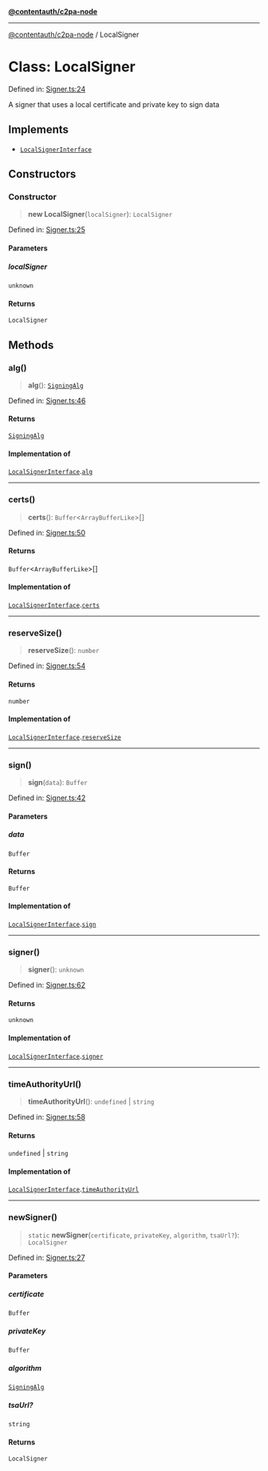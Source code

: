 [**@contentauth/c2pa-node**](../README.md)

***

[@contentauth/c2pa-node](../README.md) / LocalSigner

# Class: LocalSigner

Defined in: [Signer.ts:24](https://github.com/contentauth/c2pa-node-v2/blob/5fc86ffc8659a51143dea77869309236a097edcc/js-src/Signer.ts#L24)

A signer that uses a local certificate and private key to sign data

## Implements

- [`LocalSignerInterface`](../interfaces/LocalSignerInterface.md)

## Constructors

### Constructor

> **new LocalSigner**(`localSigner`): `LocalSigner`

Defined in: [Signer.ts:25](https://github.com/contentauth/c2pa-node-v2/blob/5fc86ffc8659a51143dea77869309236a097edcc/js-src/Signer.ts#L25)

#### Parameters

##### localSigner

`unknown`

#### Returns

`LocalSigner`

## Methods

### alg()

> **alg**(): [`SigningAlg`](../type-aliases/SigningAlg.md)

Defined in: [Signer.ts:46](https://github.com/contentauth/c2pa-node-v2/blob/5fc86ffc8659a51143dea77869309236a097edcc/js-src/Signer.ts#L46)

#### Returns

[`SigningAlg`](../type-aliases/SigningAlg.md)

#### Implementation of

[`LocalSignerInterface`](../interfaces/LocalSignerInterface.md).[`alg`](../interfaces/LocalSignerInterface.md#alg)

***

### certs()

> **certs**(): `Buffer`\<`ArrayBufferLike`\>[]

Defined in: [Signer.ts:50](https://github.com/contentauth/c2pa-node-v2/blob/5fc86ffc8659a51143dea77869309236a097edcc/js-src/Signer.ts#L50)

#### Returns

`Buffer`\<`ArrayBufferLike`\>[]

#### Implementation of

[`LocalSignerInterface`](../interfaces/LocalSignerInterface.md).[`certs`](../interfaces/LocalSignerInterface.md#certs)

***

### reserveSize()

> **reserveSize**(): `number`

Defined in: [Signer.ts:54](https://github.com/contentauth/c2pa-node-v2/blob/5fc86ffc8659a51143dea77869309236a097edcc/js-src/Signer.ts#L54)

#### Returns

`number`

#### Implementation of

[`LocalSignerInterface`](../interfaces/LocalSignerInterface.md).[`reserveSize`](../interfaces/LocalSignerInterface.md#reservesize)

***

### sign()

> **sign**(`data`): `Buffer`

Defined in: [Signer.ts:42](https://github.com/contentauth/c2pa-node-v2/blob/5fc86ffc8659a51143dea77869309236a097edcc/js-src/Signer.ts#L42)

#### Parameters

##### data

`Buffer`

#### Returns

`Buffer`

#### Implementation of

[`LocalSignerInterface`](../interfaces/LocalSignerInterface.md).[`sign`](../interfaces/LocalSignerInterface.md#sign)

***

### signer()

> **signer**(): `unknown`

Defined in: [Signer.ts:62](https://github.com/contentauth/c2pa-node-v2/blob/5fc86ffc8659a51143dea77869309236a097edcc/js-src/Signer.ts#L62)

#### Returns

`unknown`

#### Implementation of

[`LocalSignerInterface`](../interfaces/LocalSignerInterface.md).[`signer`](../interfaces/LocalSignerInterface.md#signer)

***

### timeAuthorityUrl()

> **timeAuthorityUrl**(): `undefined` \| `string`

Defined in: [Signer.ts:58](https://github.com/contentauth/c2pa-node-v2/blob/5fc86ffc8659a51143dea77869309236a097edcc/js-src/Signer.ts#L58)

#### Returns

`undefined` \| `string`

#### Implementation of

[`LocalSignerInterface`](../interfaces/LocalSignerInterface.md).[`timeAuthorityUrl`](../interfaces/LocalSignerInterface.md#timeauthorityurl)

***

### newSigner()

> `static` **newSigner**(`certificate`, `privateKey`, `algorithm`, `tsaUrl?`): `LocalSigner`

Defined in: [Signer.ts:27](https://github.com/contentauth/c2pa-node-v2/blob/5fc86ffc8659a51143dea77869309236a097edcc/js-src/Signer.ts#L27)

#### Parameters

##### certificate

`Buffer`

##### privateKey

`Buffer`

##### algorithm

[`SigningAlg`](../type-aliases/SigningAlg.md)

##### tsaUrl?

`string`

#### Returns

`LocalSigner`
